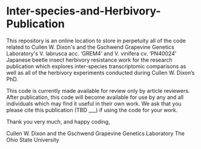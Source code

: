 # Inter-species-and-Herbivory-Publication

This repository is an online location to store in perpetuity all of the code related to Cullen W. Dixon's
and the Gschwend Grapevine Genetics Laboratory's V. labrusca acc. ‘GREM4’ and V. vinifera cv. ‘PN40024’ 
Japanese beetle insect herbivory resistance work for the research publication which explores inter-species
transcriptomic comparisons as well as all of the herbivory experiments conducted during Cullen W. Dixon’s PhD.

This code is currently made available for review only by article reviewers.  After publication, this code will
become available for use by any and all individuals which may find it useful in their own work.  We ask that you 
please cite this publication (TBD ___) if using the code for your work.

Thank you very much, and happy coding,

Cullen W. Dixon and the Gschwend Grapevine Genetics Laboratory
The Ohio State University

